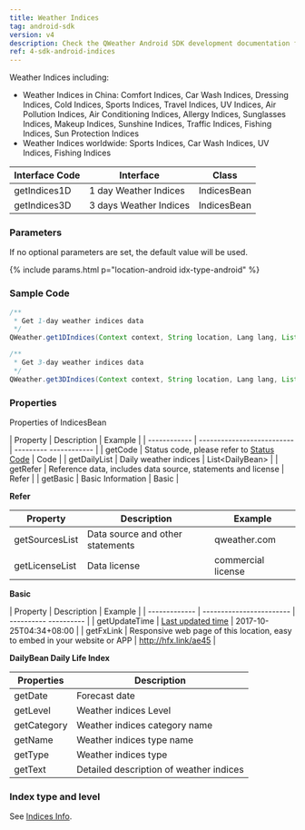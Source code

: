 ```yaml
---
title: Weather Indices
tag: android-sdk
version: v4
description: Check the QWeather Android SDK development documentation for weather indices, including car wash, cold, clothing, allergies, etc.
ref: 4-sdk-android-indices
---
```


Weather Indices including:

- Weather Indices in China: Comfort Indices, Car Wash Indices, Dressing Indices, Cold Indices, Sports Indices, Travel Indices, UV Indices, Air Pollution Indices, Air Conditioning Indices, Allergy Indices, Sunglasses Indices, Makeup Indices, Sunshine Indices, Traffic Indices, Fishing Indices, Sun Protection Indices
- Weather Indices worldwide: Sports Indices, Car Wash Indices, UV Indices, Fishing Indices

| Interface Code| Interface  | Class |
| ----------- | ------------ | ----------- |
| getIndices1D| 1 day Weather Indices  | IndicesBean |
| getIndices3D| 3 days Weather Indices  | IndicesBean |

### Parameters

If no optional parameters are set, the default value will be used.

{% include params.html p="location-android idx-type-android" %}

### Sample Code

```java
/**
 * Get 1-day weather indices data
 */
QWeather.get1DIndices(Context context, String location, Lang lang, List<IndicesType> types, QWeather.OnResultIndicesListener listener);

/**
 * Get 3-day weather indices data
 */
QWeather.get3DIndices(Context context, String location, Lang lang, List<IndicesType> types, QWeather.OnResultIndicesListener listener);
```

### Properties

Properties of IndicesBean

| Property | Description | Example |
| ------------ | -------------------------- | --------- ------------ |
| getCode | Status code, please refer to [Status Code](/en/docs/start/status-code/) | Code |
| getDailyList | Daily weather indices | List&lt;DailyBean&gt; |
| getRefer | Reference data, includes data source, statements and license | Refer |
| getBasic | Basic Information | Basic |

**Refer**

| Property | Description | Example |
| -------------- | ------------ | ------------------ |
| getSourcesList | Data source and other statements | qweather.com |
| getLicenseList | Data license | commercial license |

**Basic**

| Property | Description | Example |
| ------------- | ------------------------ | ---------- ---------- |
| getUpdateTime | [Last updated time](/en/docs/start/glossary#update-time) | 2017-10-25T04:34+08:00 |
| getFxLink | Responsive web page of this location, easy to embed in your website or APP | http://hfx.link/ae45 |


**DailyBean Daily Life Index**

| Properties | Description |
| ----------- | ------------------------------------------------|
| getDate | Forecast date |
| getLevel | Weather indices Level |
| getCategory | Weather indices category name |
| getName | Weather indices type name |
| getType | Weather indices type |
| getText | Detailed description of weather indices |

### Index type and level

See [Indices Info](/en/docs/resource/indices-info/).

